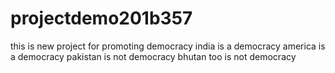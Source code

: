 # projectdemo201b357
this is new project for promoting democracy
india   is a democracy 
america  is a democracy
pakistan is not democracy
bhutan  too is not democracy


